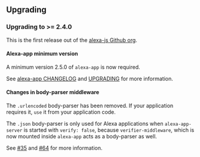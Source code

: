 ## Upgrading

### Upgrading to >= 2.4.0

This is the first release out of the [alexa-js Github org](https://github.com/alexa-js).

#### Alexa-app minimum version

A minimum version 2.5.0 of `alexa-app` is now required.

See [alexa-app CHANGELOG](https://github.com/alexa-js/alexa-app/blob/master/CHANGELOG.md) and [UPGRADING](https://github.com/alexa-js/alexa-app/blob/master/UPGRADING.md) for more information.

#### Changes in body-parser middleware

The `.urlencoded` body-parser has been removed. If your application requires it, `use` it from your application code.

The `.json` body-parser is only used for Alexa applications when `alexa-app-server` is started with `verify: false`, because `verifier-middleware`, which is now mounted inside `alexa-app` acts as a body-parser as well.

See [#35](https://github.com/alexa-js/alexa-app-server/issues/35) and [#64](https://github.com/alexa-js/alexa-app-server/pull/64) for more information.
